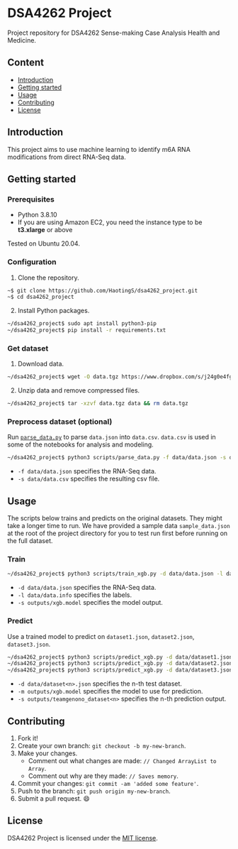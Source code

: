 # DSA4262 Project
Project repository for DSA4262 Sense-making Case Analysis Health and Medicine. 

## Content
- [Introduction](#Introduction)
- [Getting started](#Getting-started)
- [Usage](#Usage)
- [Contributing](#Contributing)
- [License](#License)

## Introduction
This project aims to use machine learning to identify m6A RNA modifications from direct RNA-Seq data.

## Getting started

### Prerequisites
- Python 3.8.10
- If you are using Amazon EC2, you need the instance type to be **t3.xlarge** or above

Tested on Ubuntu 20.04.

### Configuration
1. Clone the repository.
```bash
~$ git clone https://github.com/HaotingS/dsa4262_project.git
~$ cd dsa4262_project
```
2. Install Python packages.
```bash
~/dsa4262_project$ sudo apt install python3-pip
~/dsa4262_project$ pip install -r requirements.txt
```

### Get dataset
1. Download data.
```bash
~/dsa4262_project$ wget -O data.tgz https://www.dropbox.com/s/j24g0e4fg7kqj43/data.tgz?dl=1
```
2. Unzip data and remove compressed files.
```bash
~/dsa4262_project$ tar -xzvf data.tgz data && rm data.tgz
```

### Preprocess dataset (optional)
Run [`parse_data.py`](scripts/parse_data.py) to parse `data.json` into `data.csv`. `data.csv` is used in some of the notebooks for analysis and modeling.
```bash
~/dsa4262_project$ python3 scripts/parse_data.py -f data/data.json -s data/data.csv
```
* `-f data/data.json` specifies the RNA-Seq data.
* `-s data/data.csv` specifies the resulting csv file.

## Usage
The scripts below trains and predicts on the original datasets. They might take a longer time to run. We have provided a sample data `sample_data.json` at the root of the project directory for you to test run first before running on the full dataset.

### Train
```bash
~/dsa4262_project$ python3 scripts/train_xgb.py -d data/data.json -l data/data.info -s outputs/xgb.model
```
* `-d data/data.json` specifies the RNA-Seq data.
* `-l data/data.info` specifies the labels.
* `-s outputs/xgb.model` specifies the model output.

### Predict
Use a trained model to predict on `dataset1.json`, `dataset2.json`, `dataset3.json`.
```bash
~/dsa4262_project$ python3 scripts/predict_xgb.py -d data/dataset1.json -m outputs/xgb.model -s outputs/teamgenono_dataset1.csv
~/dsa4262_project$ python3 scripts/predict_xgb.py -d data/dataset2.json -m outputs/xgb.model -s outputs/teamgenono_dataset2.csv
~/dsa4262_project$ python3 scripts/predict_xgb.py -d data/dataset3.json -m outputs/xgb.model -s outputs/teamgenono_dataset3.csv
```
* `-d data/dataset<n>.json` specifies the n-th test dataset.
* `-m outputs/xgb.model` specifies the model to use for prediction.
* `-s outputs/teamgenono_dataset<n>` specifies the n-th prediction output.

## Contributing
1. Fork it!
2. Create your own branch: `git checkout -b my-new-branch`.
3. Make your changes.
   - Comment out what changes are made: `// Changed ArrayList to Array`.
   - Comment out why are they made: `// Saves memory`.
3. Commit your changes: `git commit -am 'added some feature'`.
4. Push to the branch: `git push origin my-new-branch`.
5. Submit a pull request. :smile:

## License
DSA4262 Project is licensed under the [MIT license](./LICENSE).
